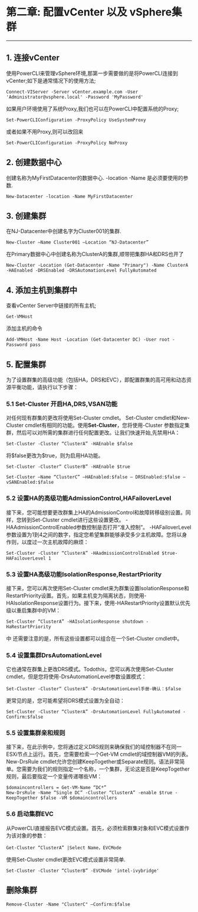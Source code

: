 # 第二章: 配置vCenter 以及 vSphere集群
***

## 1. 连接vCenter
使用PowerCLI来管理vSphere环境,那第一步需要做的是将PowerCLI连接到vCenter;如下是通常情况下的使用方法;
```
Connect-VIServer -Server vCenter.example.com -User 'Administrator@vsphere.local' -Password 'MyPassword'
```   

如果用户环境使用了系统Proxy,我们也可以在PowerCLI中配置系统的Proxy;
```
Set-PowerCLIConfiguration -ProxyPolicy UseSystemProxy
```  
或者如果不用Proxy,则可以改回来
```   
Set-PowerCLIConfiguration -ProxyPolicy NoProxy
```   


## 2. 创建数据中心
创建名称为MyFirstDatacenter的数据中心.
-location -Name 是必须要使用的参数.
```   
New-Datacenter -location -Name MyFirstDatacenter
```  

## 3. 创建集群
在NJ-Datacenter中创建名字为Cluster001的集群.
```
New-Cluster –Name Cluster001 –Location “NJ-Datacenter”
```

在Primary数据中心中创建名称为ClusterA的集群,顺带把集群HA和DRS也开了
```
New-Cluster -Location (Get-Datacenter -Name "Primary") -Name ClusterA -HAEnabled -DRSEnabled -DRSAutomationLevel FullyAutomated
```   

## 4. 添加主机到集群中
查看vCenter Server中链接的所有主机;
```
Get-VMHost
```
添加主机的命令
```
Add-VMHost -Name Host -Location (Get-Datacenter DC) -User root -Password pass
```


## 5. 配置集群
为了设置群集的高级功能（包括HA，DRS和EVC），即配置群集的高可用和动态资源平衡功能，请执行以下步骤：
### 5.1 Set-Cluster 开启HA,DRS,VSAN功能
对任何现有群集的更改将使用Set-Cluster cmdlet。 Set-Cluster cmdlet和New-Cluster cmdlet有相同的功能。使用**Set-Cluster**，您将使用-Cluster 参数指定集群，然后可以对所需的集群进行任何配置更改。让我们快速开始,先禁用HA：
```
Set-Cluster -Cluster “ClusterA” -HAEnable $false
```
将\$false更改为$true，则为启用HA功能。
```
Set-Cluster -Cluster“ ClusterB” -HAEnable $true
```
```
Set-Cluster –Name “ClusterC” –HAEnabled:$false – DRSEnabled:$false –vSANEnabled:$false
```

### 5.2 设置HA的高级功能AdmissionControl,HAFailoverLevel
接下来，您可能想要更改群集上HA的AdmissionControl和故障转移级别设置。同样，您转到Set-Cluster cmdlet进行这些设置更改。 -HAAdmissionControlEnabled参数控制是否打开“准入控制”。 -HAFailoverLevel参数设置为1到4之间的数字，指定您希望集群能够承受多少主机故障。您将以身作则，以度过一次主机故障的麻烦：
```
Set-Cluster -Cluster “ClusterA” -HAadmissionControlEnabled $true-HAFailoverLevel 1
```

### 5.3 设置HA高级功能IsolationResponse,RestartPriority
接下来，您可以再次使用Set-Cluster cmdlet来为群集设置IsolationResponse和RestartPriority设置。首先，如果主机变为隔离状态，则使用-HAIsolationResponse设置行为。接下来，使用-HARestartPriority设置默认优先级以重启集群中的VM：
```
Set-Cluster “ClusterA” -HAIsolationResponse shutdown -HaRestartPriority
```
中
还需要注意的是，所有这些设置都可以组合在一个Set-Cluster cmdlet中。

### 5.4 设置集群DrsAutomationLevel
它也通常在群集上更改DRS模式。Todothis，您可以再次使用Set-Cluster cmdlet，但是您将使用-DrsAutomationLevel参数设置模式：
```
Set-Cluster -Cluster“ ClusterA” -DrsAutomationLevel手册-确认：$false
```

更常见的是，您可能希望将DRS模式设置为全自动：
```
Set-Cluster -Cluster “ClusterA” -DrsAutomationLevel FullyAutomated -Confirm:$false
``` 

### 5.5 设置集群亲和规则
接下来，在此示例中，您将通过定义DRS规则来确保我们的域控制器不在同一ESXi节点上运行。首先，您需要检索一个Get-VM cmdlet的域控制器VM的列表。 New-DrsRule cmdlet允许您创建KeepTogether或Separate规则。语法非常简单。您需要为我们的规则指定一个名称，一个集群，无论这是否是KeepTogether规则，最后要指定一个变量传递哪些VM：
```
$domaincontrollers = Get-VM-Name “DC*”
New-DrsRule -Name “Single DC” -Cluster “ClusterA” -enable $true -KeepTogether $false -VM $domaincontrollers
```

### 5.6 启动集群EVC
从PowerCLI直接报告EVC模​​式设置。首先，必须检索群集对象和EVC模式设置作为该对象的参数：
```
Get-Cluster “ClusterA” |Select Name，EVCMode
```

使用Set-Cluster cmdlet更改EVC模式设置非常简单.
```
Set-Cluster -Cluster “ClusterB” -EVCMode 'intel-ivybridge'
```

## 删除集群
```
Remove-Cluster -Name "ClusterC" –Confirm:$false
```
